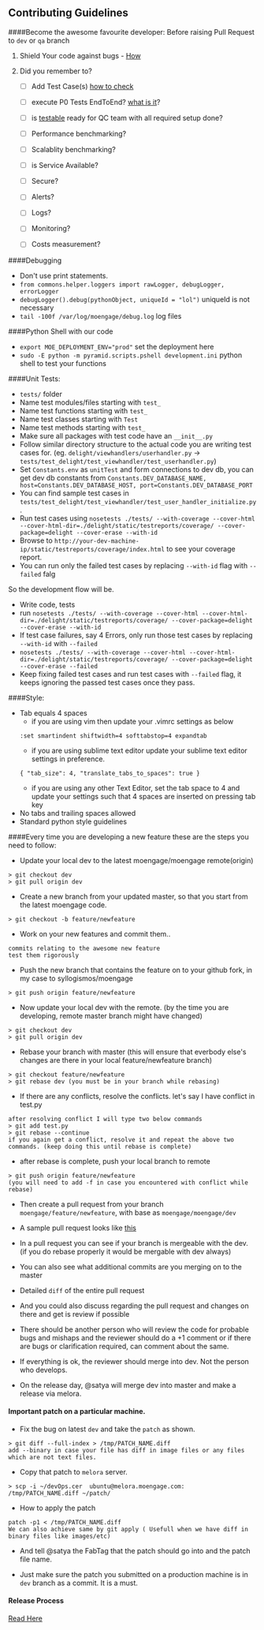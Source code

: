 ## Contributing Guidelines

####Become the awesome favourite developer:
Before raising Pull Request to `dev` or `qa` branch
   1. Shield Your code against bugs - [How](https://github.com/moengage/MoEngage/wiki/shield)
   
   2. Did you remember to?
       - [ ] Add Test Case(s) [how to check](https://github.com/moengage/MoEngage/wiki/jenkins#unit-tests)
       - [ ] execute P0 Tests EndToEnd? [what is it](https://github.com/moengage/MoEngage/wiki/p0%20list)?
       - [ ] is [testable](https://github.com/moengage/MoEngage/wiki/QA_Acceptance_Checklist) ready for QC team with all required setup done?
       - [ ] Performance benchmarking?
       - [ ] Scalablity benchmarking?
       - [ ] is Service Available?
       - [ ] Secure?
       - [ ] Alerts?
       - [ ] Logs?
       - [ ] Monitoring?
       - [ ] Costs measurement?
       

####Debugging
* Don't use print statements.
* `from commons.helper.loggers import rawLogger, debugLogger, errorLogger`
* `debugLogger().debug(pythonObject, uniqueId = "lol")` uniqueId is not necessary
* `tail -100f /var/log/moengage/debug.log` log files

####Python Shell with our code
* `export MOE_DEPLOYMENT_ENV="prod"` set the deployment here
* `sudo -E python -m pyramid.scripts.pshell development.ini` python shell to test your functions

####Unit Tests:
* `tests/` folder
* Name test modules/files starting with `test_`
* Name test functions starting with `test_`
* Name test classes starting with `Test`
* Name test methods starting with `test_`
* Make sure all packages with test code have an `__init__.py`
* Follow similar directory structure to the actual code you are writing test cases for. (eg. `delight/viewhandlers/userhandler.py` -> `tests/test_delight/test_viewhandler/test_userhandler.py`)
* Set `Constants.env` as `unitTest` and form connections to dev db, you can get dev db constants from `Constants.DEV_DATABASE_NAME, host=Constants.DEV_DATABASE_HOST, port=Constants.DEV_DATABASE_PORT`
* You can find sample test cases in `tests/test_delight/test_viewhandler/test_user_handler_initialize.py`.
* Run test cases using `nosetests ./tests/ --with-coverage --cover-html --cover-html-dir=./delight/static/testreports/coverage/ --cover-package=delight --cover-erase --with-id`
* Browse to `http://your-dev-machine-ip/static/testreports/coverage/index.html` to see your coverage report.
* You can run only the failed test cases by replacing `--with-id` flag with `--failed` falg

So the development flow will be.
* Write code, tests
* run `nosetests ./tests/ --with-coverage --cover-html --cover-html-dir=./delight/static/testreports/coverage/ --cover-package=delight --cover-erase --with-id`
* If test case failures, say 4 Errors, only run those test cases by replacing `--with-id` with `--failed`
* `nosetests ./tests/ --with-coverage --cover-html --cover-html-dir=./delight/static/testreports/coverage/ --cover-package=delight --cover-erase --failed`
* Keep fixing failed test cases and run test cases with `--failed` flag, it keeps ignoring the passed test cases once they pass.

####Style:
* Tab equals 4 spaces
    * if you are using vim then update your .vimrc settings as below
    ```
    :set smartindent shiftwidth=4 softtabstop=4 expandtab
    ```
    * if you are using sublime text editor update your sublime text editor settings in preference.
    ```
    { "tab_size": 4, "translate_tabs_to_spaces": true }
    ```
    * if you are using any other Text Editor, set the tab space to 4 and update your settings such that 4 spaces are inserted on pressing tab key
* No tabs and trailing spaces allowed
* Standard python style guidelines

####Every time you are developing a new feature these are the steps you need to follow:
* Update your local dev to the latest moengage/moengage remote(origin)
```
> git checkout dev
> git pull origin dev
```
* Create a new branch from your updated master, so that you start from the latest moengage code.
```
> git checkout -b feature/newfeature
```
* Work on your new features and commit them..
```
commits relating to the awesome new feature
test them rigorously
```
* Push the new branch that contains the feature on to your github fork, in my case to syllogismos/moengage
```
> git push origin feature/newfeature
```

* Now update your local dev with the remote. (by the time you are developing, remote master branch might have changed)
```
> git checkout dev
> git pull origin dev
```

* Rebase your branch with master (this will ensure that everbody else's changes are there in your local feature/newfeature branch)
```
> git checkout feature/newfeature
> git rebase dev (you must be in your branch while rebasing)
```

* If there are any conflicts, resolve the conflicts. let's say I have conflict in test.py
```
after resolving conflict I will type two below commands
> git add test.py
> git rebase --continue
if you again get a conflict, resolve it and repeat the above two commands. (keep doing this until rebase is complete)
```

* after rebase is complete, push your local branch to remote
```
> git push origin feature/newfeature 
(you will need to add -f in case you encountered with conflict while rebase)
```

* Then create a pull request from your branch `moengage/feature/newfeature`, with base as `moengage/moengage/dev`

* A sample pull request looks like [this](https://github.com/moengage/MoEngage/pull/412)

* In a pull request you can see if your branch is mergeable with the dev. (if you do rebase properly it would be mergable with dev always)

* You can also see what additional commits are you merging on to the master

* Detailed `diff` of the entire pull request

* And you could also discuss regarding the pull request and changes on there and get is review if possible

* There should be another person who will review the code for probable bugs and mishaps and the reviewer should do a +1 comment or if there are bugs or clarification required, can comment about the same.

* If everything is ok, the reviewer should merge into dev. Not the person who develops.

* On the release day, @satya will merge dev into master and make a release via melora.

#### Important patch on a particular machine.

* Fix the bug on latest `dev` and take the `patch` as shown.

```
> git diff --full-index > /tmp/PATCH_NAME.diff
add --binary in case your file has diff in image files or any files which are not text files.
```

* Copy that patch to `melora` server.
```
> scp -i ~/devOps.cer  ubuntu@melora.moengage.com: /tmp/PATCH_NAME.diff ~/patch/
```

* How to apply the patch
```
patch -p1 < /tmp/PATCH_NAME.diff 
We can also achieve same by git apply ( Usefull when we have diff in binary files like images/etc)
```
* And tell @satya the FabTag that the patch should go into and the patch file name.

* Just make sure the patch you submitted on a production machine is in `dev` branch as a commit. It is a must.

#### Release Process
[Read Here](https://github.com/moengage/MoEngage/wiki/Release-Cycle)
